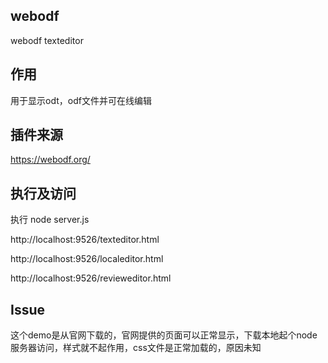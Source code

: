 ## webodf
webodf texteditor

## 作用
用于显示odt，odf文件并可在线编辑

## 插件来源
https://webodf.org/

## 执行及访问
执行 node server.js

http://localhost:9526/texteditor.html

http://localhost:9526/localeditor.html

http://localhost:9526/revieweditor.html

## Issue

这个demo是从官网下载的，官网提供的页面可以正常显示，下载本地起个node服务器访问，样式就不起作用，css文件是正常加载的，原因未知
